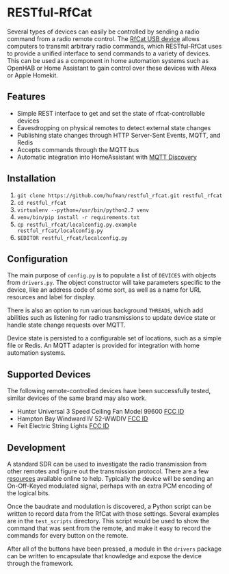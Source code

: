 RESTful-RfCat
=============

Several types of devices can easily be controlled by sending a radio command from a radio remote control. The [RfCat USB device](https://smile.amazon.com/dp/B01N3TR4AA/?tag=lumtubo-20&linkCode=as2&linkId=dd8f1d837836925830b5ac693eb5f60d) allows computers to transmit arbitrary radio commands, which RESTful-RfCat uses to provide a unified interface to send commands to a variety of devices. This can be used as a component in home automation systems such as OpenHAB or Home Assistant to gain control over these devices with Alexa or Apple Homekit.

Features
--------

- Simple REST interface to get and set the state of rfcat-controllable devices
- Eavesdropping on physical remotes to detect external state changes
- Publishing state changes through HTTP Server-Sent Events, MQTT, and Redis
- Accepts commands through the MQTT bus
- Automatic integration into HomeAssistant with [MQTT Discovery](https://home-assistant.io/docs/mqtt/discovery/)

Installation
------------

1. `git clone https://github.com/hufman/restful_rfcat.git restful_rfcat`
2. `cd restful_rfcat`
3. `virtualenv --python=/usr/bin/python2.7 venv`
4. `venv/bin/pip install -r requirements.txt`
5. `cp restful_rfcat/localconfig.py.example restful_rfcat/localconfig.py`
6. `$EDITOR restful_rfcat/localconfig.py`

Configuration
-------------

The main purpose of `config.py` is to populate a list of `DEVICES` with objects from `drivers.py`. The object constructor will take parameters specific to the device, like an address code of some sort, as well as a name for URL resources and label for display.

There is also an option to run various background `THREADS`, which add abilities such as listening for radio transmissions to update device state or handle state change requests over MQTT.

Device state is persisted to a configurable set of locations, such as a simple file or Redis. An MQTT adapter is provided for integration with home automation systems.

Supported Devices
-----------------

The following remote-controlled devices have been successfully tested, similar devices of the same brand may also work.

- Hunter Universal 3 Speed Ceiling Fan Model 99600  [FCC ID](https://fccid.io/IN2TX28)
- Hampton Bay Windward IV 52-WWDIV  [FCC ID](https://fccid.io/RGB-52WWDIVS)
- Feit Electric String Lights  [FCC ID](https://fccid.io/2AIH2RF20160226B)

Development
-----------

A standard SDR can be used to investigate the radio transmission from other remotes and figure out the transmission protocol. There are a few [resources](https://blog.compass-security.com/2016/09/software-defied-radio-sdr-and-decoding-on-off-keying-ook/) available online to help. Typically the device will be sending an On-Off-Keyed modulated signal, perhaps with an extra PCM encoding of the logical bits.

Once the baudrate and modulation is discovered, a Python script can be written to record data from the RfCat with those settings. Several examples are in the `test_scripts` directory. This script would be used to show the command that was sent from the remote, and make it easy to record the commands for every button on the remote.

After all of the buttons have been pressed, a module in the `drivers` package can be written to encapsulate that knowledge and expose the device through the framework.
